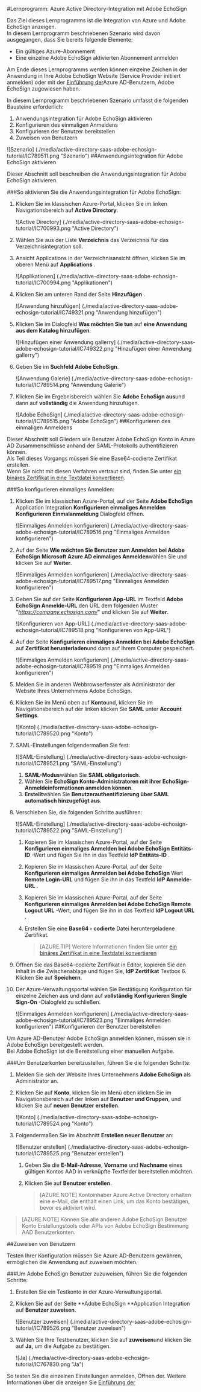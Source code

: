 <properties 
    pageTitle="Lernprogramm: Azure Active Directory-Integration mit Adobe EchoSign | Microsoft Azure" 
    description="Erfahren Sie, wie mit Adobe EchoSign Azure Active Directory-auf automatisierte Bereitstellung und mehr!" 
    services="active-directory" 
    authors="jeevansd"  
    documentationCenter="na" 
    manager="femila"/>
<tags 
    ms.service="active-directory" 
    ms.devlang="na" 
    ms.topic="article" 
    ms.tgt_pltfrm="na" 
    ms.workload="identity" 
    ms.date="09/29/2016" 
    ms.author="jeedes" />

#<a name="tutorial-azure-active-directory-integration-with-adobe-echosign"></a>Lernprogramm: Azure Active Directory-Integration mit Adobe EchoSign

Das Ziel dieses Lernprogramms ist die Integration von Azure und Adobe EchoSign anzeigen.  
In diesem Lernprogramm beschriebenen Szenario wird davon ausgegangen, dass Sie bereits folgende Elemente:

-   Ein gültiges Azure-Abonnement
-   Eine einzelne Adobe EchoSign aktivierten Abonnement anmelden

Am Ende dieses Lernprogramms werden können einzelne Zeichen in der Anwendung in Ihre Adobe EchoSign Website (Service Provider initiiert anmelden) oder mit der [Einführung der](active-directory-saas-access-panel-introduction.md)Azure AD-Benutzern, Adobe EchoSign zugewiesen haben.

In diesem Lernprogramm beschriebenen Szenario umfasst die folgenden Bausteine erforderlich:

1.  Anwendungsintegration für Adobe EchoSign aktivieren
2.  Konfigurieren des einmaligen Anmeldens
3.  Konfigurieren der Benutzer bereitstellen
4.  Zuweisen von Benutzern

![Szenario] (./media/active-directory-saas-adobe-echosign-tutorial/IC789511.png "Szenario")
##<a name="enabling-the-application-integration-for-adobe-echosign"></a>Anwendungsintegration für Adobe EchoSign aktivieren

Dieser Abschnitt soll beschreiben die Anwendungsintegration für Adobe EchoSign aktivieren.

###<a name="to-enable-the-application-integration-for-adobe-echosign-perform-the-following-steps"></a>So aktivieren Sie die Anwendungsintegration für Adobe EchoSign:

1.  Klicken Sie im klassischen Azure-Portal, klicken Sie im linken Navigationsbereich auf **Active Directory**.

    ![Active Directory] (./media/active-directory-saas-adobe-echosign-tutorial/IC700993.png "Active Directory")

2.  Wählen Sie aus der Liste **Verzeichnis** das Verzeichnis für das Verzeichnisintegration soll.

3.  Ansicht Applications in der Verzeichnisansicht öffnen, klicken Sie im oberen Menü auf **Applications** .

    ![Applikationen] (./media/active-directory-saas-adobe-echosign-tutorial/IC700994.png "Applikationen")

4.  Klicken Sie am unteren Rand der Seite **Hinzufügen** .

    ![Anwendung hinzufügen] (./media/active-directory-saas-adobe-echosign-tutorial/IC749321.png "Anwendung hinzufügen")

5.  Klicken Sie im Dialogfeld **Was möchten Sie tun** auf **eine Anwendung aus dem Katalog hinzufügen**.

    ![Hinzufügen einer Anwendung gallerry] (./media/active-directory-saas-adobe-echosign-tutorial/IC749322.png "Hinzufügen einer Anwendung gallerry")

6.  Geben Sie im **Suchfeld** **Adobe EchoSign**.

    ![Anwendung Galerie] (./media/active-directory-saas-adobe-echosign-tutorial/IC789514.png "Anwendung Galerie")

7.  Klicken Sie im Ergebnisbereich wählen Sie **Adobe EchoSign aus**und dann auf **vollständig** die Anwendung hinzufügen.

    ![Adobe EchoSign] (./media/active-directory-saas-adobe-echosign-tutorial/IC789515.png "Adobe EchoSign")
##<a name="configuring-single-sign-on"></a>Konfigurieren des einmaligen Anmeldens

Dieser Abschnitt soll Gliedern wie Benutzer Adobe EchoSign Konto in Azure AD Zusammenschlüsse anhand der SAML-Protokolls authentifizieren können.  
Als Teil dieses Vorgangs müssen Sie eine Base64-codierte Zertifikat erstellen.  
Wenn Sie nicht mit diesen Verfahren vertraut sind, finden Sie unter [ein binäres Zertifikat in eine Textdatei konvertieren](http://youtu.be/PlgrzUZ-Y1o).

###<a name="to-configure-single-sign-on-perform-the-following-steps"></a>So konfigurieren einmaliges Anmelden:

1.  Klicken Sie im klassischen Azure-Portal, auf der Seite **Adobe EchoSign** Application Integration **Konfigurieren einmaliges Anmelden** **Konfigurieren Einmalanmeldung** Dialogfeld öffnen.

    ![Einmaliges Anmelden konfigurieren] (./media/active-directory-saas-adobe-echosign-tutorial/IC789516.png "Einmaliges Anmelden konfigurieren")

2.  Auf der Seite **Wie möchten Sie Benutzer zum Anmelden bei Adobe EchoSign** **Microsoft Azure AD einmaliges Anmelden**wählen Sie und klicken Sie auf **Weiter**.

    ![Einmaliges Anmelden konfigurieren] (./media/active-directory-saas-adobe-echosign-tutorial/IC789517.png "Einmaliges Anmelden konfigurieren")

3.  Geben Sie auf der Seite **Konfigurieren App-URL** im Textfeld **Adobe EchoSign Anmelde-URL** den URL dem folgenden Muster "*https://company.echosign.com/*" und klicken Sie auf **Weiter**.

    ![Konfigurieren von App-URL] (./media/active-directory-saas-adobe-echosign-tutorial/IC789518.png "Konfigurieren von App-URL")

4.  Auf der Seite **Konfigurieren einmaliges Anmelden bei Adobe EchoSign** auf **Zertifikat herunterladen**und dann auf Ihrem Computer gespeichert.

    ![Einmaliges Anmelden konfigurieren] (./media/active-directory-saas-adobe-echosign-tutorial/IC789519.png "Einmaliges Anmelden konfigurieren")

5.  Melden Sie in anderen Webbrowserfenster als Administrator der Website Ihres Unternehmens Adobe EchoSign.

6.  Klicken Sie im Menü oben auf **Konto**und, klicken Sie im Navigationsbereich auf der linken klicken Sie **SAML** unter **Account Settings**.

    ![Konto] (./media/active-directory-saas-adobe-echosign-tutorial/IC789520.png "Konto")

7.  SAML-Einstellungen folgendermaßen Sie fest:

    ![SAML-Einstellung] (./media/active-directory-saas-adobe-echosign-tutorial/IC789521.png "SAML-Einstellung")

    1.  **SAML-Modus**wählen Sie **SAML obligatorisch**.
    2.  Wählen Sie **EchoSign Konto-Administratoren mit ihrer EchoSign-Anmeldeinformationen anmelden können**.
    3.  **Erstellt**wählen Sie **Benutzerauthentifizierung über SAML automatisch hinzugefügt aus**.

8.  Verschieben Sie, die folgenden Schritte ausführen:

    ![SAML-Einstellung] (./media/active-directory-saas-adobe-echosign-tutorial/IC789522.png "SAML-Einstellung")

    1.  Kopieren Sie im klassischen Azure-Portal, auf der Seite **Konfigurieren einmaliges Anmelden bei Adobe EchoSign** **Entitäts-ID** -Wert und fügen Sie ihn in das Textfeld **IdP Entitäts-ID** .
    2.  Kopieren Sie im klassischen Azure-Portal, auf der Seite **Konfigurieren einmaliges Anmelden bei Adobe EchoSign** Wert **Remote Login-URL** und fügen Sie ihn in das Textfeld **IdP Anmelde-URL** .
    3.  Kopieren Sie im klassischen Azure-Portal, auf der Seite **Konfigurieren einmaliges Anmelden bei Adobe EchoSign** **Remote Logout URL** -Wert, und fügen Sie ihn in das Textfeld **IdP Logout URL** .
    4.  Erstellen Sie eine **Base64 - codierte** Datei heruntergeladene Zertifikat.  

        >[AZURE.TIP] Weitere Informationen finden Sie unter [ein binäres Zertifikat in eine Textdatei konvertieren](http://youtu.be/PlgrzUZ-Y1o) 
 5.  Öffnen Sie das Base64-codierte Zertifikat in Editor, kopieren Sie den Inhalt in die Zwischenablage und fügen Sie, **IdP Zertifikat** Textbox 6.  Klicken Sie auf **Speichern**.

9.  Der Azure-Verwaltungsportal wählen Sie Bestätigung Konfiguration für einzelne Zeichen aus und dann auf **vollständig** **Konfigurieren Single Sign-On** -Dialogfeld zu schließen.

    ![Einmaliges Anmelden konfigurieren] (./media/active-directory-saas-adobe-echosign-tutorial/IC789523.png "Einmaliges Anmelden konfigurieren")
##<a name="configuring-user-provisioning"></a>Konfigurieren der Benutzer bereitstellen

Um Azure AD-Benutzer Adobe EchoSign anmelden können, müssen sie in Adobe EchoSign bereitgestellt werden.  
Bei Adobe EchoSign ist die Bereitstellung einer manuellen Aufgabe.

###<a name="to-provision-a-user-accounts-perform-the-following-steps"></a>Um Benutzerkonten bereitzustellen, führen Sie die folgenden Schritte:

1.  Melden Sie sich der Website Ihres Unternehmens **Adobe EchoSign** als Administrator an.

2.  Klicken Sie auf **Konto**, klicken Sie im Menü oben klicken Sie im Navigationsbereich auf der linken auf **Benutzer und Gruppen**, und klicken Sie auf **neuen Benutzer erstellen**.

    ![Konto] (./media/active-directory-saas-adobe-echosign-tutorial/IC789524.png "Konto")

3.  Folgendermaßen Sie im Abschnitt **Erstellen neuer Benutzer** an:

    ![Benutzer erstellen] (./media/active-directory-saas-adobe-echosign-tutorial/IC789525.png "Benutzer erstellen")

    1.  Geben Sie die **E-Mail-Adresse**, **Vorname** und **Nachname** eines gültigen Kontos AAD in verknüpfte Textfelder bereitstellen möchten.
    2.  Klicken Sie auf **Benutzer erstellen**.

        >[AZURE.NOTE] Kontoinhaber Azure Active Directory erhalten eine e-Mail, die enthält einen Link, um das Konto bestätigen, bevor es aktiviert wird.

>[AZURE.NOTE] Können Sie alle anderen Adobe EchoSign Benutzer Konto Erstellungstools oder APIs von Adobe EchoSign Bestimmung AAD Benutzerkonten.

##<a name="assigning-users"></a>Zuweisen von Benutzern

Testen Ihrer Konfiguration müssen Sie Azure AD-Benutzern gewähren, ermöglichen die Anwendung auf zuweisen möchten.

###<a name="to-assign-users-to-adobe-echosign-perform-the-following-steps"></a>Um Adobe EchoSign Benutzer zuzuweisen, führen Sie die folgenden Schritte:

1.  Erstellen Sie ein Testkonto in der Azure-Verwaltungsportal.

2.  Klicken Sie auf der Seite **Adobe EchoSign **Application Integration auf **Benutzer zuweisen**.

    ![Benutzer zuweisen] (./media/active-directory-saas-adobe-echosign-tutorial/IC789526.png "Benutzer zuweisen")

3.  Wählen Sie Ihre Testbenutzer, klicken Sie auf **zuweisen**und klicken Sie auf **Ja,** um die Aufgabe zu bestätigen.

    ![Ja] (./media/active-directory-saas-adobe-echosign-tutorial/IC767830.png "Ja")

So testen Sie die einzelnen Einstellungen anmelden, Öffnen der. Weitere Informationen über die anzeigen Sie [Einführung der](active-directory-saas-access-panel-introduction.md)
